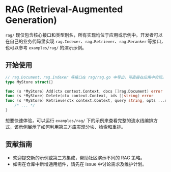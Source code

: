 # RAG (Retrieval-Augmented Generation)

`rag/` 现仅包含核心接口和类型别名，所有实现均位于应用或示例中。开发者可以在自己的业务代码里实现 `rag.Indexer`、`rag.Retriever`、`rag.Reranker` 等接口，也可以参考 `examples/rag/` 的演示示例。

## 开始使用

```go
// rag.Document、rag.Indexer 等接口在 rag/rag.go 中导出，可直接在应用中实现。
type MyStore struct{}

func (s *MyStore) Add(ctx context.Context, docs []rag.Document) error    { /* ... */ }
func (s *MyStore) Delete(ctx context.Context, ids []string) error         { /* ... */ }
func (s *MyStore) Retrieve(ctx context.Context, query string, opts ...rag.RetrieveOption) ([]rag.Document, error) {
    /* ... */
}
```

想要快速体验，可以运行 `examples/rag/` 下的示例来查看完整的流水线编排方式，该示例展示了如何利用第三方库实现分块、检索和重排。

## 贡献指南

- 欢迎提交新的示例或第三方集成，帮助社区演示不同的 RAG 策略。
- 如需在仓库中新增通用组件，请先在 issue 中讨论需求及维护计划。
